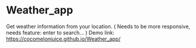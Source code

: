 # Weather_app
Get weather information from your location. ( Needs to be more responsive, needs feature: enter to search... )
Demo link: https://cocomelonjuice.github.io/Weather_app/
